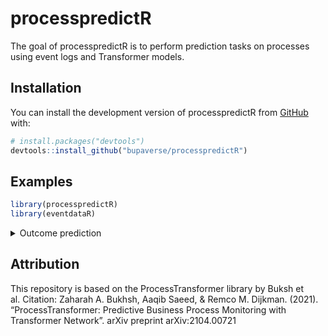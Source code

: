 
<!-- README.md is generated from README.Rmd. Please edit that file -->

# processpredictR

<!-- badges: start -->
<!-- badges: end -->

The goal of processpredictR is to perform prediction tasks on processes
using event logs and Transformer models.

## Installation

You can install the development version of processpredictR from
[GitHub](https://github.com/) with:

``` r
# install.packages("devtools")
devtools::install_github("bupaverse/processpredictR")
```

## Examples

``` r
library(processpredictR)
library(eventdataR)
```

<details>
<summary>
Outcome prediction
</summary>
<p>

### preprocess dataset

``` r
df <- prepare_examples_dt(patients, task = "outcome")
df
```

### split dataset into train- and test dataset

``` r
set.seed(123)
split <- split_train_test(df, split = 0.7)
split
split$train_df -> train
split$test_df -> test
```

### define transformer model

``` r
model <- create_model(df)
model
```

### compile transformer model

``` r
compile(model)
```

### fit transformer model

``` r
fit(model, train, num_epochs = 5, batch_size = 10)
```

### predict on test data

``` r
result <- predict(model, test)
result
```

### evaluate

``` r
result <- evaluate(model, test)
result
```

### visualize with tensorboard

``` r
tensorboard(log_dir = "tensorboard/")
```

</details>
</p>

## Attribution

This repository is based on the ProcessTransformer library by Buksh et
al. Citation: Zaharah A. Bukhsh, Aaqib Saeed, & Remco M. Dijkman.
(2021). “ProcessTransformer: Predictive Business Process Monitoring with
Transformer Network”. arXiv preprint arXiv:2104.00721
